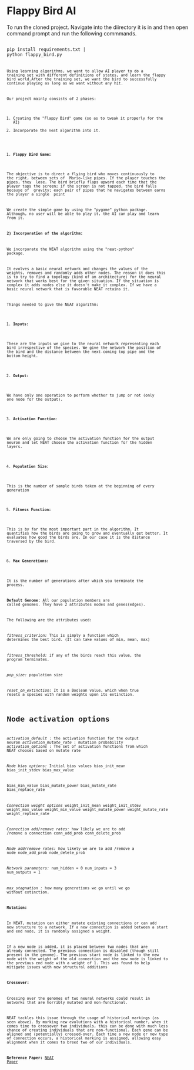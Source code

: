 # Flappy Bird AI

To run the cloned project. Navigate into the diirectory it is in and then open command prompt and run the following commmands.

<code>
pip install requirements.txt |
python flappy_bird.py
<code>

Using learning algorithms, we want to allow AI player to do a training set with different definitions of states, and learn the flappy bird world.After the training set, we want the bird to successfully continue playing as long as we want without any hit.

Our project mainly consists of 2 phases:

1. Creating the &quot;Flappy Bird&quot; game (so as to tweak it properly for the AI)
2. Incorporate the neat algorithm into it.

1) **Flappy Bird Game:**

The objective is to direct a flying bird who moves continuously to the right, between sets of ​ Mario-like pipes​. If the player touches the pipes, they ​ lose​. The bird briefly flaps upward each time that the player taps the screen; if the screen is not tapped, the bird falls because of ​ gravity​; each pair of pipes that he navigates between earns the player a single ​ point

We create the simple game by using the &quot;pygame&quot; python package. Although, no user will be able to play it, the AI can play and learn from it.

**2) Incorporation of the algorithm:**

We incorporate the NEAT algorithm using the &quot;neat-python&quot; package.

It evolves a basic neural network and changes the values of the weights, removes and randomly adds other nodes. The reason it does this is to try to find a topology (kind of an architecture) for the neural network that works best for the given situation. If the situation is complex it adds nodes else it doesn&#39;t make it complex. If we have a basic neural network that is favorable NEAT retains it.

Things needed to give the NEAT algorithm:

1. **Inputs:**

These are the inputs we give to the neural network representing each bird irrespective of the species. We give the network the position of the bird and the distance between the next-coming top pipe and the bottom height.

2. **Output:**

We have only one operation to perform whether to jump or not (only one node for the output).

3. **Activation Function**:

We are only going to choose the activation function for the output neuron and let NEAT choose the activation function for the hidden layers.

4. **Population Size:**

This is the number of sample birds taken at the beginning of every generation

5. **Fitness Function:**

This is by far the most important part in the algorithm. It quantifies how the birds are going to grow and eventually get better. It evaluates how good the birds are. In our case it is the distance traversed by the bird.

6. **Max Generations:**

It is the number of generations after which you terminate the process.

**Default Genome:** All our population members are called genomes. They have 2 attributes nodes and genes(edges).

The following are the attributes used:

_fitness\_criterion:_ This is simply a function which determines the best bird. (It can take values of min, mean, max)

_fitness\_threshold:_ if any of the birds reach this value, the program terminates.

_pop\_size:_ population size

_reset\_on\_extinction:_ It is a Boolean value, which when true resets a species with random weights upon its extinction.

# Node activation options
_activation\_default_ : the activation function for the output neuron
_activation\_mutate\_rate_ : mutation probability
_activation\_options_ : The set of activation functions from which NEAT chooses based on mutate rate



_Node bias options:_ Initial bias values
bias\_init\_mean
bias\_init\_stdev
bias\_max\_value

bias\_min\_value
bias\_mutate\_power
bias\_mutate\_rate
bias\_replace\_rate

_Connection weight options_
weight\_init\_mean
weight\_init\_stdev
weight\_max\_value
weight\_min\_value
weight\_mutate\_power
weight\_mutate\_rate
weight\_replace\_rate

_Connection add/remove rates:_ how likely we are to add /remove a connection
conn\_add\_prob
conn\_delete\_prob

_Node add/remove rates:_ how likely we are to add /remove a node
node\_add\_prob
node\_delete\_prob

_Network parameters:_
num\_hidden              = 0
num\_inputs              = 3
num\_outputs             = 1

_max\_stagnation :_ how many generations we go until we go without extinction.



**Mutation:**

In NEAT, mutation can either mutate existing connections or can add new structure to a network. If a new connection is added between a start and end node, it is randomly assigned a weight.

If a new node is added, it is placed between two nodes that are already connected. The previous connection is disabled (though still present in the genome). The previous start node is linked to the new node with the weight of the old connection and the new node is linked to the previous end node with a weight of 1. This was found to help mitigate issues with new structural additions

**Crossover:**

Crossing over the genomes of two neural networks could result in networks that are horribly mutated and non-functional.

NEAT tackles this issue through the usage of historical markings (as seen above). By marking new evolutions with a historical number, when it comes time to crossover two individuals, this can be done with much less chance of creating individuals that are non-functional. Each gene can be aligned and (potentially) crossed-over. Each time a new node or new type of connection occurs, a historical marking is assigned, allowing easy alignment when it comes to breed two of our individuals.

**Reference Paper:** [NEAT Paper](http://nn.cs.utexas.edu/downloads/papers/stanley.cec02.pdf)